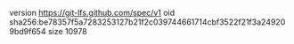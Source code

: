 version https://git-lfs.github.com/spec/v1
oid sha256:be78357f5a7283253127b21f2c039744661714cbf3522f21f3a249209bd9f654
size 10978
